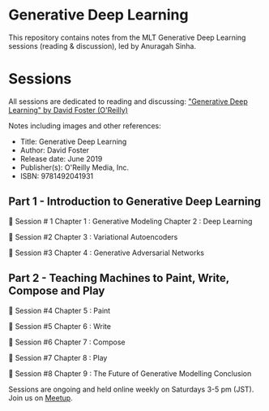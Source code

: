 # Generative Deep Learning

This repository contains notes from the MLT Generative Deep Learning sessions (reading & discussion), led by Anuragah Sinha.

# Sessions

All sessions are dedicated to reading and discussing:
["Generative Deep Learning" by David Foster (O'Reilly)](https://www.oreilly.com/library/view/generative-deep-learning/9781492041931/)

Notes including images and other references:
- Title: Generative Deep Learning
- Author: David Foster
- Release date: June 2019
- Publisher(s): O'Reilly Media, Inc.
- ISBN: 9781492041931

## Part 1 - Introduction to Generative Deep Learning

📌 Session # 1
Chapter 1 : Generative Modeling
Chapter 2 : Deep Learning

📌 Session #2
Chapter 3 : Variational Autoencoders

📌 Session #3
Chapter 4 : Generative Adversarial Networks

## Part 2 - Teaching Machines to Paint, Write, Compose and Play

📌 Session #4
Chapter 5 : Paint

📌 Session #5
Chapter 6 : Write

📌 Session #6
Chapter 7 : Compose

📌 Session #7
Chapter 8 : Play

📌 Session #8
Chapter 9 : The Future of Generative Modelling
Conclusion

Sessions are ongoing and held online weekly on Saturdays 3-5 pm (JST). Join us on [Meetup](https://www.meetup.com/Machine-Learning-Tokyo/).
